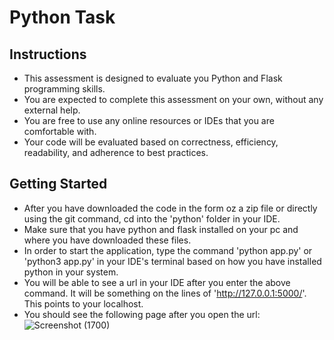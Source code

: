 # Python Task

## Instructions

* This assessment is designed to evaluate you Python and Flask programming skills.
* You are expected to complete this assessment on your own, without any external help.
* You are free to use any online resources or IDEs that you are comfortable with.
* Your code will be evaluated based on correctness, efficiency, readability, and adherence to best practices.

## Getting Started

* After you have downloaded the code in the form oz a zip file or directly using the git command, cd into the 'python' folder in your IDE.
* Make sure that you have python and flask installed on your pc and where you have downloaded these files.
* In order to start the application, type the command 'python app.py' or 'python3 app.py' in your IDE's terminal based on how you have installed python in your system.
* You will be able to see a url in your IDE after you enter the above command. It will be something on the lines of 'http://127.0.0.1:5000/'. This points to your localhost.
* You should see the following page after you open the url:
![Screenshot (1700)](https://user-images.githubusercontent.com/83175234/221328870-b368f5bb-31bc-4058-8d9c-20d4b1c9f59d.png)
